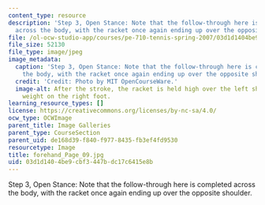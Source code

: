 ```yaml
---
content_type: resource
description: 'Step 3, Open Stance: Note that the follow-through here is completed
  across the body, with the racket once again ending up over the opposite shoulder.'
file: /ol-ocw-studio-app/courses/pe-710-tennis-spring-2007/03d1d1404be9cbf3447bdc17c6415e8b_forehand_Page_09.jpg
file_size: 52130
file_type: image/jpeg
image_metadata:
  caption: 'Step 3, Open Stance: Note that the follow-through here is completed across
    the body, with the racket once again ending up over the opposite shoulder.'
  credit: 'Credit: Photo by MIT OpenCourseWare.'
  image-alt: After the stroke, the racket is held high over the left shoulder, with
    weight on the right foot.
learning_resource_types: []
license: https://creativecommons.org/licenses/by-nc-sa/4.0/
ocw_type: OCWImage
parent_title: Image Galleries
parent_type: CourseSection
parent_uid: de168d39-f840-f977-8435-fb3ef4fd9530
resourcetype: Image
title: forehand_Page_09.jpg
uid: 03d1d140-4be9-cbf3-447b-dc17c6415e8b
---
```

Step 3, Open Stance: Note that the follow-through here is completed across the body, with the racket once again ending up over the opposite shoulder.